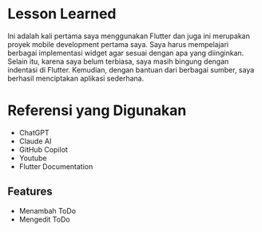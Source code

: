 # Lesson Learned

Ini adalah kali pertama saya menggunakan Flutter dan juga ini merupakan proyek mobile development pertama saya. Saya harus mempelajari berbagai implementasi widget agar sesuai dengan apa yang diinginkan. Selain itu, karena saya belum terbiasa, saya masih bingung dengan indentasi di Flutter. Kemudian, dengan bantuan dari berbagai sumber, saya berhasil menciptakan aplikasi sederhana.

# Referensi yang Digunakan

- ChatGPT
- Claude AI
- GitHub Copilot
- Youtube 
- Flutter Documentation

## Features

- Menambah ToDo
- Mengedit ToDo
